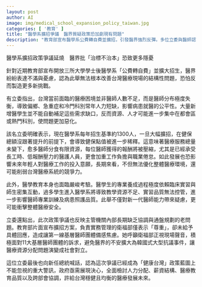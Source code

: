 ```yaml
---
layout: post
author: AI
image: img/medical_school_expansion_policy_taiwan.jpg
categories: [ '教育' ]
title: "醫學系擴招爭議　醫界質疑政策恐加劇現有問題"
description: "教育部宣布醫學系公費轉自費並擴招，引發醫界強烈反彈。多位立委與醫師認為，擴招無法解決醫療人力分布失衡與偏鄉、冷門科人力短缺問題，恐造成健保資源稀釋、醫護勞動條件惡化，甚至衝擊醫學教育及醫療安全。主管機關溝通不足，加劇醫界焦慮，學界、基層醫師齊聲要求政府檢討政策，構建平衡健全的醫療環境。"
---
```

醫學系擴招政策爭議延燒　醫界批「治標不治本」恐致更多隱憂

針對近期教育部宣布開放三所大學學士後醫學系「公費轉自費」並擴大招生，醫界紛紛表達不滿與憂慮，認為此舉無法根本改善台灣醫療現場的結構性問題，恐怕反而製造更多新挑戰。

有立委指出，台灣當前面臨的醫療困境並非醫師人數不足，而是醫師分布極度失衡，導致偏鄉、急重症和冷門科別常年人力短缺，影響病患就醫的公平性。大量新增醫學生並不能自動補足這些需求缺口，反而資源、人才可能進一步集中在都會區或熱門科別，使問題更加惡化。

該名立委明確表示，現在醫學系每年招生基準約1300人，一旦大幅擴招，在健保總額沒跟著提升的前提下，會導致健保點值被進一步稀釋。這意味著醫療服務總量未變下，愈多醫師分食有限資源，每位醫師獲得的報酬將被壓縮，尤其是已經承受長工時、低報酬壓力的醫護人員，更會加重工作負擔與職業倦怠。如此發展也恐影響未來年輕人對醫療工作的投入意願，長期來看，不但無法優化整體醫療環境，還可能削弱台灣醫療系統的競爭力。

此外，醫學教育本身也面臨嚴峻考驗。醫學生的專業養成過程極度依賴臨床實習與師生密集互動，過多學生進入醫學系將導致教學資源不足、實習品質無法控管，進一步影響醫師專業訓練及病患照護品質。此舉不僅對新一代醫師能力帶來疑慮，更可能衝擊整體醫療安全。

立委還點出，此次政策爭議也反映主管機關內部長期缺乏協調與通盤規劃的老問題。教育部片面宣布擴招方案，負責實務管理的衛福部僅表示「尊重」，卻未給予具體回應，造成讓第一線基層醫師團體備感焦慮。她呼籲衛福部正視現場聲音，積極面對11大基層醫師團體的訴求，避免醫界的不安擴大為韓國式大型抗議事件，讓醫療資源分配問題演變成社會對立。

這位立委最後也向新任總統喊話，認為這次爭議已經成為「健康台灣」政策藍圖上不能忽視的重大警訊，政府亟需展現決心，全面檢討人力分配、薪資結構、醫療教育品質以及跨部會協調，許給台灣穩健且均衡的醫療發展未來。